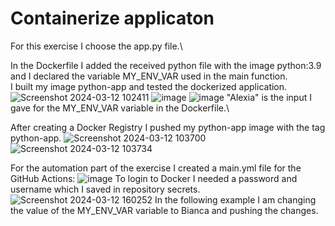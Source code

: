 #  Containerize applicaton

For this exercise I choose the app.py file.\

In the Dockerfile I added the received python file with the image python:3.9 and I declared the variable MY_ENV_VAR used in the main function.\
I built my image python-app and tested the dockerized application.
![Screenshot 2024-03-12 102411](https://github.com/biancaradulescu28/Docker_ex/assets/92685311/ef5ed69d-a25d-4f80-8c09-9f3c80189d99)
![image](https://github.com/biancaradulescu28/Docker_ex/assets/92685311/c17c343b-ffdc-452e-a51e-dfa18fae5d0d)
![image](https://github.com/biancaradulescu28/Docker_ex/assets/92685311/75d68640-7c0d-4eed-ba9c-c4c061ccd382)
"Alexia" is the input I gave for the MY_ENV_VAR variable in the Dockerfile.\

After creating a Docker Registry I pushed my python-app image with the tag python-app.
![Screenshot 2024-03-12 103700](https://github.com/biancaradulescu28/Docker_ex/assets/92685311/58e54a6d-7d57-40e3-99e4-dfc7a3b0adbb)
![Screenshot 2024-03-12 103734](https://github.com/biancaradulescu28/Docker_ex/assets/92685311/1202d464-c995-4f87-949d-357626a47301)

For the automation part of the exercise I created a main.yml file for the GitHub Actions:
![image](https://github.com/biancaradulescu28/Docker_ex/assets/92685311/8fdf1180-ba5c-4bc0-a528-505855904235)
To login to Docker I needed a password and username which I saved in repository secrets.
![Screenshot 2024-03-12 160252](https://github.com/biancaradulescu28/Docker_ex/assets/92685311/349005e7-8efa-4bdf-aaf1-9bd66fb4e4c3)
In the following example I am changing the value of the MY_ENV_VAR variable to Bianca and pushing the changes.









